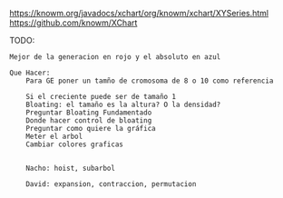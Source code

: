 https://knowm.org/javadocs/xchart/org/knowm/xchart/XYSeries.html
https://github.com/knowm/XChart


TODO:

	Mejor de la generacion en rojo y el absoluto en azul

	Que Hacer:
		Para GE poner un tamño de cromosoma de 8 o 10 como referencia

		Si el creciente puede ser de tamaño 1
		Bloating: el tamaño es la altura? O la densidad?
		Preguntar Bloating Fundamentado
		Donde hacer control de bloating
		Preguntar como quiere la gráfica
		Meter el arbol
		Cambiar colores graficas


		Nacho: hoist, subarbol

		David: expansion, contraccion, permutacion


